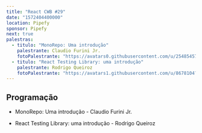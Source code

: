 ```yaml
---
title: "React CWB #29"
date: "1572404400000"
location: Pipefy
sponsor: Pipefy
next: true 
palestras:
  - titulo: "MonoRepo: Uma introdução"
    palestrante: Claudio Furini Jr.
    fotoPalestrante: "https://avatars0.githubusercontent.com/u/25485457?s=460&v=4"
  - titulo: "React Testing Library: uma introdução"
    palestrante: Rodrigo Queiroz
    fotoPalestrante: "https://avatars1.githubusercontent.com/u/8678104?s=460&v=4"
---
```


## Programação

- MonoRepo: Uma introdução - Claudio Furini Jr.

- React Testing Library: uma introdução - Rodrigo Queiroz
